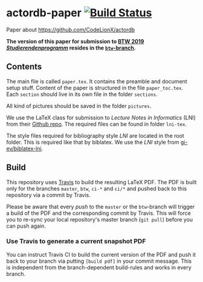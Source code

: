 # actordb-paper [![Build Status](https://travis-ci.com/CodeLionX/actordb-paper.svg?token=pqFUU2qudhkNenBcNwxf&branch=master)](https://travis-ci.com/CodeLionX/actordb-paper)
Paper about https://github.com/CodeLionX/actordb

**The version of this paper for submission to
[BTW 2019 _Studierendenprogramm_](https://btw.informatik.uni-rostock.de/index.php/de/calls/studierendenprogramm)
resides in the [`btw`-branch](https://github.com/CodeLionX/actordb-paper/tree/btw).**

## Contents

The main file is called `paper.tex`.
It contains the preamble and document setup stuff.
Content of the paper is structured in the file `paper_toc.tex`.
Each `section` should live in its own file in the folder `sections`.

All kind of pictures should be saved in the folder `pictures`.

We use the LaTeX class for submission to _Lecture Notes in Informatics_ (LNI) from their
[Github repo](https://github.com/gi-ev/LNI).
The required files can be found in folder `lni-tex`.

The style files required for bibliography style _LNI_ are located in the root folder.
This is required like that by biblatex.
We use the _LNI_ style from [gi-ev/biblatex-lni](https://github.com/gi-ev/biblatex-lni).

## Build

This repository uses [Travis](https://travis-ci.com/) to build the resulting LaTeX PDF.
The PDF is built only for the branches `master`, `btw`, `ci-*` and `ci/*` and pushed back to this repository via a commit by Travis.

Please be aware that every _push_ to the `master` or the `btw`-branch will trigger a build of the PDF and the corresponding commit by Travis.
This will force you to re-sync your local repository's master branch (`git pull`) before you can push again.

### Use Travis to generate a current snapshot PDF

You can instruct Travis CI to build the current version of the PDF and push it back to your branch via putting `[build pdf]` in your commit message.
This is independent from the branch-dependent build-rules and works in every branch.
